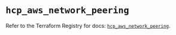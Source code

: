 # `hcp_aws_network_peering`

Refer to the Terraform Registry for docs: [`hcp_aws_network_peering`](https://registry.terraform.io/providers/hashicorp/hcp/0.90.0/docs/resources/aws_network_peering).

